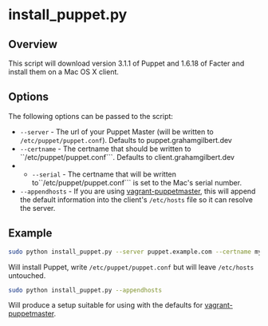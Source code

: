 # install_puppet.py

## Overview

This script will download version 3.1.1 of Puppet and 1.6.18 of Facter and install them on a Mac OS X client.

## Options

The following options can be passed to the script:

* ``--server`` - The url of your Puppet Master (will be written to ``/etc/puppet/puppet.conf``). Defaults to puppet.grahamgilbert.dev
* ``--certname`` - The certname that should be written to ``/etc/puppet/puppet.conf```. Defaults to client.grahamgilbert.dev
* * ``--serial`` - The certname that will be written to``/etc/puppet/puppet.conf``` is set to the Mac's serial number.
* ``--appendhosts`` - If you are using [vagrant-puppetmaster](https://github.com/grahamgilbert/vagrant-puppetmaster), this will append the default information into the client's ``/etc/hosts`` file so it can resolve the server.

## Example

``` bash
sudo python install_puppet.py --server puppet.example.com --certname my-client.example.com
```

Will install Puppet, write ``/etc/puppet/puppet.conf`` but will leave ``/etc/hosts`` untouched.

``` bash
sudo python install_puppet.py --appendhosts
```

Will produce a setup suitable for using with the defaults for [vagrant-puppetmaster](https://github.com/grahamgilbert/vagrant-puppetmaster).